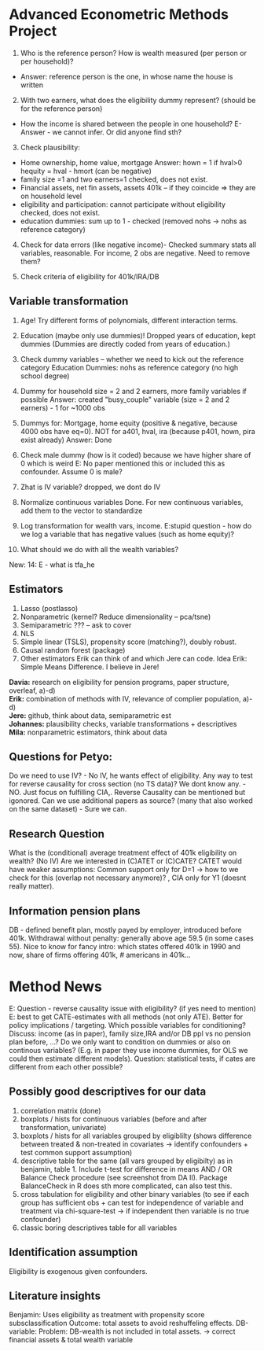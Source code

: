 # Advanced Econometric Methods Project

1. Who is the reference person? How is wealth measured (per person or per household)? 
  - Answer: reference person is the one, in whose name the house is written
2. With two earners, what does the eligibility dummy represent? (should be for the reference person)
  - How the income is shared between the people in one household?
		E-Answer - we cannot infer. Or did anyone find sth? 
3.	Check plausibility:
  - Home ownership, home value, mortgage
		Answer: hown = 1 if hval>0
		hequity = hval - hmort (can be negative)
  - family size =1 and two earners=1 
		checked, does not exist.
  - Financial assets, net fin assets, assets 401k – if they coincide => they are on household level
  - eligibility and participation: cannot participate without eligibility 
		checked, does not exist.
  - education dummies: sum up to 1 - checked (removed nohs -> nohs as reference category)
4.	Check for data errors (like negative income)- 
		Checked summary stats all variables, reasonable. For income, 2 obs are negative. Need to remove them? 
		
5.	Check criteria of eligibility for 401k/IRA/DB

## Variable transformation
1.	Age! Try different forms of polynomials, different interaction terms. 
2.	Education (maybe only use dummies)!
		Dropped years of education, kept dummies (Dummies are directly coded from years of education.) 
12.	Check dummy variables – whether we need to kick out the reference category
		Education Dummies: nohs as reference category (no high school degree)
3.	Dummy for household size = 2 and 2 earners, more family variables if possible
		Answer: created "busy_couple" variable (size = 2 and 2 earners) - 1 for ~1000 obs
4.  Dummys for: Mortgage, home equity (positive & negative, because 4000 obs have eq=0). NOT for a401, hval, ira (because p401, hown, pira exist already)
		Answer: Done
8.	Check male dummy (how is it coded) because we have higher share of 0 which is weird
		E: No paper mentioned this or included this as confounder. Assume 0 is male? 
9.	Zhat is IV variable? 
		dropped, we dont do IV
10.	Normalize continuous variables
		Done. For new continuous variables, add them to the vector to standardize
11.	Log transformation for wealth vars, income. 
		E:stupid question - how do we log a variable that has negative values (such as home equity)? 

	
13.	What should we do with all the wealth variables? 

New: 14: E - what is tfa_he


## Estimators
1.	Lasso (postlasso)
2.	Nonparametric (kernel? Reduce dimensionality – pca/tsne)
3.	Semiparametric ??? – ask to cover
4.	NLS
5.	Simple linear (TSLS), propensity score (matching?), doubly robust. 
6.	Causal random forest (package)
7.	Other estimators Erik can think of and which Jere can code. Idea Erik: Simple Means Difference. I believe in Jere! 

**Davia:** research on eligibility for pension programs, paper structure, overleaf, a)-d)  
**Erik:** combination of methods with IV, relevance of complier population, a)-d)  
**Jere:** github, think about data, semiparametric est  
**Johannes:** plausibility checks, variable transformations + descriptives  
**Mila:** nonparametric estimators, think about data  

## Questions for Petyo:
Do we need to use IV? - No IV, he wants effect of eligibility. 
Any way to test for reverse causality for cross section (no TS data)? We dont know any. - NO. Just focus on fulfilling CIA,. Reverse Causality can be mentioned but igonored.
Can we use additional papers as source? (many that also worked on the same dataset) - Sure we can. 

## Research Question
What is the (conditional) average treatment effect of 401k eligibility on wealth? (No IV)
Are we interested in (C)ATET or (C)CATE? CATET would have weaker assumptions: Common support only for D=1 -> how to we check for this (overlap not necessary anymore)? , CIA only for Y1 (doesnt really matter). 

## Information pension plans
DB - defined benefit plan, mostly payed by employer, introduced before 401k.
Withdrawal without penalty: generally above age 59.5 (in some cases 55).
Nice to know for fancy intro: which states offered 401k in 1990 and now, share of firms offering 401k, # americans in 401k...

# Method News
E: Question - reverse causality issue with eligibility? (if yes need to mention)
E: best to get CATE-estimates with all methods (not only ATE). Better for policy implications / targeting. 
	Which possible variables for conditioning? Discuss:  income (as in paper), family size,IRA and/or DB ppl vs no pension plan before, ...? Do we only want to condition on dummies or also on continous variables? (E.g. in paper they use income dummies, for OLS we could then estimate different models).
	Question: statistical tests, if cates are different from each other possible?

## Possibly good descriptives for our data
1. correlation matrix (done)
2. boxplots / hists for continuous variables (before and after transformation, univariate)
3. boxplots / hists for all variables grouped by eligiblilty (shows difference between treated & non-treated in covariates -> identify confounders + test common support assumption)
4. descriptive table for the same (all vars grouped by eligibilty) as in benjamin, table 1. Include t-test for difference in means AND / OR Balance Check procedure (see screenshot from DA II). Package BalanceCheck in R does sth more complicated, can also test this.
5. cross tabulation for eligibility and other binary variables (to see if each group has sufficient obs + can test for independence of variable and treatment via chi-square-test -> if independent then variable is no true confounder)
6. classic boring descriptives table for all variables 

## Identification assumption
Eligibility is exogenous given confounders. 

## Literature insights
Benjamin: 
	Uses eligibility as treatment with propensity score subsclassification 
	Outcome: total assets to avoid reshuffeling effects. 
	DB-variable: Problem: DB-wealth is not included in total assets. -> correct financial assets & total wealth variable
	
